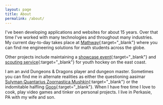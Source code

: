 ```yaml
---
layout: page
title: About
permalink: /about/
---
```

I've been developing applications and websites for about 15 years.  Over that time I've worked with many technologies and throughout many industries.  My current day-to-day takes place at [Mathway](https://www.mathway.com){:target="_blank"} where you can find me engineering solutions for math students across the globe.

Other projects include maintaining a [showcase event](https://www.libertybellgames.com){:target="_blank"} and [scouting service](https://www.icehockeyinternational.com){:target="_blank"} for youth hockey on the east coast.

I am an avid Dungeons &amp; Dragons player and dungeon master.  Sometimes you can find me in alternate realities as either the questioning aasimar [Sulyman Quantarius Zoornastica Mushkin](https://ddb.ac/characters/4798328/lRMkUN){:target="_blank"} or the indomitable halfling [Goos](https://ddb.ac/characters/1975764/P0i0aq){:target="_blank"}.  When I have free time I love to cook, play video games and tinker on personal projects.  I live in Perkasie, PA with my wife and son.
